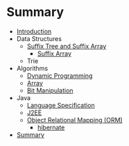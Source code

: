 # Summary

* [Introduction](README.md)
* Data Structures
   * [Suffix Tree and Suffix Array](suffix_tree_and_suffix_array.md)
       * [Suffix Array](suffix_array.md)
   * Trie
* Algorithms
   * [Dynamic Programming](dynamic_programming.md)
   * [Array](array.md)
   * [Bit Manipulation](bit_manipulation.md)
* Java
   * [Language Specification](java_language_specification.md)
   * [J2EE](j2ee.md)
   * [Object Relational Mapping (ORM)](object_relational_mapping.md)
       * [hibernate](hibernate.md)
* [Summary](SUMMARY.md)


